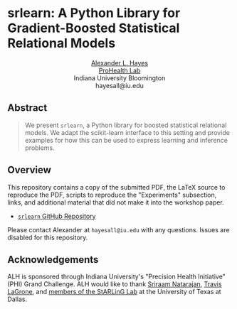 # srlearn: A Python Library for Gradient-Boosted Statistical Relational Models

<center>
<a href="https://hayesall.com">Alexander L. Hayes</a><br>
<a href="https://prohealth.sice.indiana.edu">ProHealth Lab</a><br>
Indiana University Bloomington<br>
hayesall@iu.edu
</center>

## Abstract

> We present `srlearn`, a Python library for boosted statistical relational
> models. We adapt the scikit-learn interface to this setting and provide
> examples for how this can be used to express learning and inference problems.

## Overview

This repository contains a copy of the submitted PDF, the LaTeX source to
reproduce the PDF, scripts to reproduce the "Experiments" subsection, links,
and additional material that did not make it into the workshop paper.

- [`srlearn` GitHub Repository](https://github.com/hayesall/srlearn)

Please contact Alexander at `hayesall@iu.edu` with any questions. Issues
are disabled for this repository.

## Acknowledgements

ALH is sponsored through Indiana University's "Precision Health Initiative"
(PHI) Grand Challenge. ALH would like to thank
[Sriraam Natarajan](https://personal.utdallas.edu/~sriraam.natarajan/),
[Travis LaGrone](https://github.com/travis-c-lagrone),
and
[members of the StARLinG Lab](https://starling.utdallas.edu/people/)
 at the University of Texas at Dallas.
